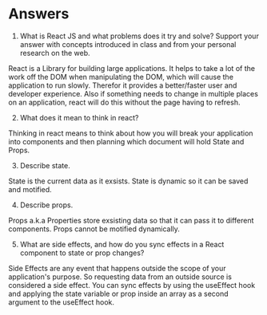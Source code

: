 # Answers

1. What is React JS and what problems does it try and solve? Support your answer with concepts introduced in class and from your personal research on the web.

React is a Library for building large applications.  It helps to take a lot of the work off the DOM when manipulating the DOM, which will cause the application to run slowly. Therefor it provides a better/faster user and developer experience.  Also if something needs to change in multiple places on an application, react will do this without the page having to refresh.

2. What does it mean to think in react?

Thinking in react means to think about how you will break your application into components and then planning which document will hold State and Props.

3. Describe state.

State is the current data as it exsists. State is dynamic so it can be saved and motified.

4. Describe props.

Props a.k.a Properties store exsisting data so that it can pass it to different components.  Props cannot be motified dynamically.

5. What are side effects, and how do you sync effects in a React component to state or prop changes?

Side Effects are any event that happens outside the scope of your application's purpose.  So requesting data from an outside source is considered a side effect.  You can sync effects by using the useEffect hook and applying the state variable or prop inside an array as a second argument to the useEffect hook.